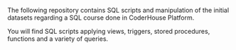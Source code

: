 The following repository contains SQL scripts and manipulation of the initial datasets regarding a SQL course done in CoderHouse Platform.

You will find SQL scripts applying views, triggers, stored procedures, functions and a variety of queries.


